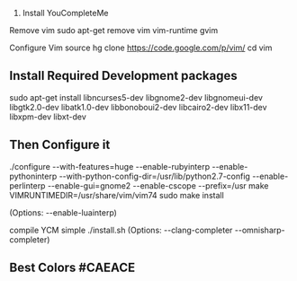 1. Install YouCompleteMe

Remove vim
sudo apt-get remove vim vim-runtime gvim

Configure Vim source
hg clone https://code.google.com/p/vim/
cd vim

## Install Required Development packages
sudo apt-get install libncurses5-dev libgnome2-dev libgnomeui-dev libgtk2.0-dev libatk1.0-dev libbonoboui2-dev libcairo2-dev libx11-dev libxpm-dev libxt-dev

## Then Configure it
./configure --with-features=huge --enable-rubyinterp --enable-pythoninterp --with-python-config-dir=/usr/lib/python2.7-config --enable-perlinterp --enable-gui=gnome2 --enable-cscope --prefix=/usr
make VIMRUNTIMEDIR=/usr/share/vim/vim74
sudo make install

(Options: --enable-luainterp)

compile YCM simple
./install.sh	(Options: --clang-completer --omnisharp-completer)

## Best Colors #CAEACE
